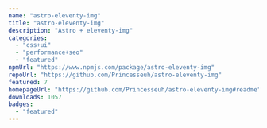 ```yaml
---
name: "astro-eleventy-img"
title: "astro-eleventy-img"
description: "Astro + eleventy-img"
categories:
  - "css+ui"
  - "performance+seo"
  - "featured"
npmUrl: "https://www.npmjs.com/package/astro-eleventy-img"
repoUrl: "https://github.com/Princesseuh/astro-eleventy-img"
featured: 7
homepageUrl: "https://github.com/Princesseuh/astro-eleventy-img#readme"
downloads: 1057
badges:
  - "featured"
---
```

